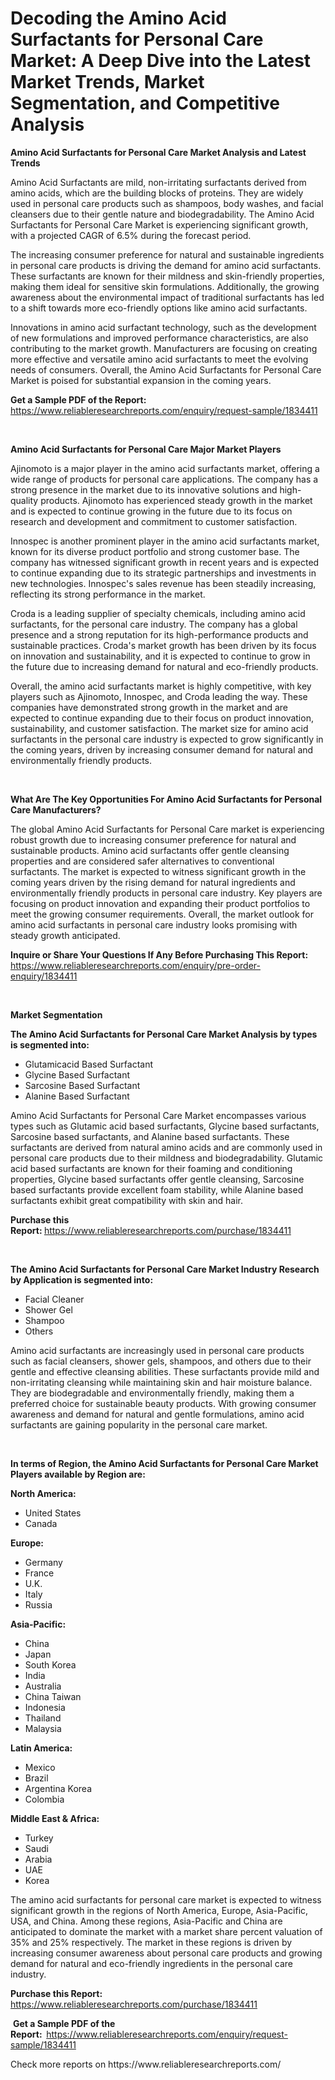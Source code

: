 <p><h1>Decoding the Amino Acid Surfactants for Personal Care Market: A Deep Dive into the Latest Market Trends, Market Segmentation, and Competitive Analysis</h1></p><p><strong>Amino Acid Surfactants for Personal Care Market Analysis and Latest Trends</strong></p>
<p><p>Amino Acid Surfactants are mild, non-irritating surfactants derived from amino acids, which are the building blocks of proteins. They are widely used in personal care products such as shampoos, body washes, and facial cleansers due to their gentle nature and biodegradability. The Amino Acid Surfactants for Personal Care Market is experiencing significant growth, with a projected CAGR of 6.5% during the forecast period.</p><p>The increasing consumer preference for natural and sustainable ingredients in personal care products is driving the demand for amino acid surfactants. These surfactants are known for their mildness and skin-friendly properties, making them ideal for sensitive skin formulations. Additionally, the growing awareness about the environmental impact of traditional surfactants has led to a shift towards more eco-friendly options like amino acid surfactants.</p><p>Innovations in amino acid surfactant technology, such as the development of new formulations and improved performance characteristics, are also contributing to the market growth. Manufacturers are focusing on creating more effective and versatile amino acid surfactants to meet the evolving needs of consumers. Overall, the Amino Acid Surfactants for Personal Care Market is poised for substantial expansion in the coming years.</p></p>
<p><strong>Get a Sample PDF of the Report:&nbsp;</strong> <a href="https://www.reliableresearchreports.com/enquiry/request-sample/1834411">https://www.reliableresearchreports.com/enquiry/request-sample/1834411</a></p>
<p>&nbsp;</p>
<p><strong>Amino Acid Surfactants for Personal Care Major Market Players</strong></p>
<p><p>Ajinomoto is a major player in the amino acid surfactants market, offering a wide range of products for personal care applications. The company has a strong presence in the market due to its innovative solutions and high-quality products. Ajinomoto has experienced steady growth in the market and is expected to continue growing in the future due to its focus on research and development and commitment to customer satisfaction.</p><p>Innospec is another prominent player in the amino acid surfactants market, known for its diverse product portfolio and strong customer base. The company has witnessed significant growth in recent years and is expected to continue expanding due to its strategic partnerships and investments in new technologies. Innospec's sales revenue has been steadily increasing, reflecting its strong performance in the market.</p><p>Croda is a leading supplier of specialty chemicals, including amino acid surfactants, for the personal care industry. The company has a global presence and a strong reputation for its high-performance products and sustainable practices. Croda's market growth has been driven by its focus on innovation and sustainability, and it is expected to continue to grow in the future due to increasing demand for natural and eco-friendly products.</p><p>Overall, the amino acid surfactants market is highly competitive, with key players such as Ajinomoto, Innospec, and Croda leading the way. These companies have demonstrated strong growth in the market and are expected to continue expanding due to their focus on product innovation, sustainability, and customer satisfaction. The market size for amino acid surfactants in the personal care industry is expected to grow significantly in the coming years, driven by increasing consumer demand for natural and environmentally friendly products.</p></p>
<p>&nbsp;</p>
<p><strong>What Are The Key Opportunities For Amino Acid Surfactants for Personal Care Manufacturers?</strong></p>
<p><p>The global Amino Acid Surfactants for Personal Care market is experiencing robust growth due to increasing consumer preference for natural and sustainable products. Amino acid surfactants offer gentle cleansing properties and are considered safer alternatives to conventional surfactants. The market is expected to witness significant growth in the coming years driven by the rising demand for natural ingredients and environmentally friendly products in personal care industry. Key players are focusing on product innovation and expanding their product portfolios to meet the growing consumer requirements. Overall, the market outlook for amino acid surfactants in personal care industry looks promising with steady growth anticipated.</p></p>
<p><strong>Inquire or Share Your Questions If Any Before Purchasing This Report:</strong> <a href="https://www.reliableresearchreports.com/enquiry/pre-order-enquiry/1834411">https://www.reliableresearchreports.com/enquiry/pre-order-enquiry/1834411</a></p>
<p>&nbsp;</p>
<p><strong>Market Segmentation</strong></p>
<p><strong>The Amino Acid Surfactants for Personal Care Market Analysis by types is segmented into:</strong></p>
<p><ul><li>Glutamicacid Based Surfactant</li><li>Glycine Based Surfactant</li><li>Sarcosine Based Surfactant</li><li>Alanine Based Surfactant</li></ul></p>
<p><p>Amino Acid Surfactants for Personal Care Market encompasses various types such as Glutamic acid based surfactants, Glycine based surfactants, Sarcosine based surfactants, and Alanine based surfactants. These surfactants are derived from natural amino acids and are commonly used in personal care products due to their mildness and biodegradability. Glutamic acid based surfactants are known for their foaming and conditioning properties, Glycine based surfactants offer gentle cleansing, Sarcosine based surfactants provide excellent foam stability, while Alanine based surfactants exhibit great compatibility with skin and hair.</p></p>
<p><strong>Purchase this Report:&nbsp;</strong><a href="https://www.reliableresearchreports.com/purchase/1834411">https://www.reliableresearchreports.com/purchase/1834411</a></p>
<p>&nbsp;</p>
<p><strong>The Amino Acid Surfactants for Personal Care Market Industry Research by Application is segmented into:</strong></p>
<p><ul><li>Facial Cleaner</li><li>Shower Gel</li><li>Shampoo</li><li>Others</li></ul></p>
<p><p>Amino acid surfactants are increasingly used in personal care products such as facial cleansers, shower gels, shampoos, and others due to their gentle and effective cleansing abilities. These surfactants provide mild and non-irritating cleansing while maintaining skin and hair moisture balance. They are biodegradable and environmentally friendly, making them a preferred choice for sustainable beauty products. With growing consumer awareness and demand for natural and gentle formulations, amino acid surfactants are gaining popularity in the personal care market.</p></p>
<p>&nbsp;</p>
<p><strong>In terms of Region, the Amino Acid Surfactants for Personal Care Market Players available by Region are:</strong></p>
<p>
    <p> <strong> North America: </strong>
        <ul>
            <li>United States</li>
            <li>Canada</li>
        </ul>
        </p> 
    <p> <strong> Europe: </strong>
        <ul>
            <li>Germany</li>
            <li>France</li>
            <li>U.K.</li>
            <li>Italy</li>
            <li>Russia</li>
        </ul>
        </p> 
    <p> <strong> Asia-Pacific: </strong>
        <ul>
            <li>China</li>
            <li>Japan</li>
            <li>South Korea</li>
            <li>India</li>
            <li>Australia</li>
            <li>China Taiwan</li>
            <li>Indonesia</li>
            <li>Thailand</li>
            <li>Malaysia</li>
        </ul>
        </p> 
    <p> <strong> Latin America: </strong>
        <ul>
            <li>Mexico</li>
            <li>Brazil</li>
            <li>Argentina Korea</li>
            <li>Colombia</li>
        </ul>
        </p> 
    <p> <strong> Middle East & Africa: </strong>
        <ul>
            <li>Turkey</li>
            <li>Saudi</li>
            <li>Arabia</li>
            <li>UAE</li>
            <li>Korea</li>
        </ul>
    </p>
    </p>
<p><p>The amino acid surfactants for personal care market is expected to witness significant growth in the regions of North America, Europe, Asia-Pacific, USA, and China. Among these regions, Asia-Pacific and China are anticipated to dominate the market with a market share percent valuation of 35% and 25% respectively. The market in these regions is driven by increasing consumer awareness about personal care products and growing demand for natural and eco-friendly ingredients in the personal care industry.</p></p>
<p><strong>Purchase this Report: </strong><a href="https://www.reliableresearchreports.com/purchase/1834411">https://www.reliableresearchreports.com/purchase/1834411</a></p>
<p>&nbsp;<strong>Get a Sample PDF of the Report:&nbsp;&nbsp;</strong><a href="https://www.reliableresearchreports.com/enquiry/request-sample/1834411">https://www.reliableresearchreports.com/enquiry/request-sample/1834411</a></p>
<p><strong></strong></p>
<p>Check more reports on https://www.reliableresearchreports.com/</p>